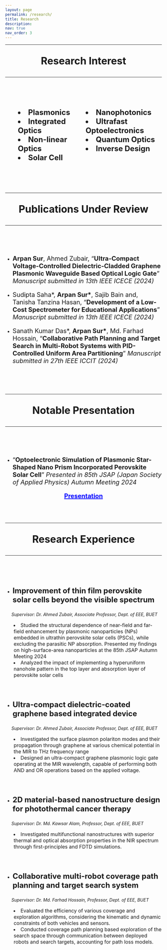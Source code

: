 ```yaml
---
layout: page
permalink: /research/
title: Research
description: 
nav: true
nav_order: 3
---
```


---

<p style="text-align: center; font-size: 32px;">
    <strong>Research Interest</strong>
</p>

---

<div style="height: 60px;"></div> 


<div style="display: flex; justify-content: space-around;">

  <div style="text-align: center; font-size: 24px;">
    <ul style="list-style-position: inside; text-align: left;">
      <li><strong>Plasmonics</strong></li>
      <li><strong>Integrated Optics</strong></li>
      <li><strong>Non-linear Optics</strong></li>
      <li><strong>Solar Cell</strong></li>
    </ul>
  </div>

  <div style="text-align: center; font-size: 24px;">
    <ul style="list-style-position: inside; text-align: left;">
      <li><strong>Nanophotonics</strong></li>
      <li><strong>Ultrafast Optoelectronics</strong></li>
      <li><strong>Quantum Optics</strong></li>
      <li><strong>Inverse Design</strong></li>
    </ul>
  </div>

</div>

<div style="height: 60px;"></div> 

---

<p style="text-align: center; font-size: 32px;">
    <strong>Publications Under Review</strong>
</p>

---

<div style="height: 60px;"></div> 

- <p style="font-size: 20px;"> <strong>Arpan Sur</strong>, Ahmed Zubair, “<strong>Ultra-Compact Voltage-Controlled Dielectric-Cladded Graphene Plasmonic Waveguide Based Optical Logic Gate</strong>” <i> Manuscript submitted in 13th IEEE ICECE (2024) </i> </p>


- <p style="font-size: 20px;">Sudipta Saha*, <strong>Arpan Sur*</strong>, Sajib Bain and, Tanisha Tanzina Hasan, “<strong>Development of a Low-Cost Spectrometer for Educational Applications</strong>” <i> Manuscript submitted in 13th IEEE ICECE (2024) </i> </p>


- <p style="font-size: 20px;"> Sanath Kumar Das*, <strong>Arpan Sur*</strong>, Md. Farhad Hossain, “<strong>Collaborative Path Planning and Target Search in Multi-Robot Systems with PID-Controlled Uniform Area Partitioning</strong>” <i> Manuscript submitted in 27th IEEE ICCIT (2024) </i></p>


<div style="height: 60px;"></div> 

---

<p style="text-align: center; font-size: 32px;">
    <strong>Notable Presentation</strong>
</p>

---

<div style="height: 60px;"></div> 

- <p style="font-size: 20px;">“<strong>Optoelectronic Simulation of Plasmonic Star-Shaped Nano Prism Incorporated Perovskite Solar Cell</strong>” <i> Presented in 85th JSAP (Japan Society of Applied Physics) Autumn Meeting 2024 </i></p>

<div style="text-align: center; font-size: 20px;">
  <a href="https://docs.google.com/presentation/d/15cIItyCWa-KjU3bGkxi__p--92b0h0_V/edit?usp=sharing&ouid=104682773955332257682&rtpof=true&sd=true" style="color: blue;">
    <strong>Presentation</strong>
  </a>
</div>




<div style="height: 60px;"></div> 

---

<p style="text-align: center; font-size: 32px;">
    <strong>Research Experience</strong>
</p>

---

<div style="height: 60px;"></div> 

- <p style="text-align: left; font-size: 24px;"><strong>Improvement of thin film perovskite solar cells beyond the visible spectrum</strong></p>

<p style="padding-left: 20px;"><i>Supervisor: Dr. Ahmed Zubair, Associate Professor, Dept. of EEE, BUET</i></p>

<div style="text-align: center; font-size: 16px;">
    <ul style="list-style-position: inside; text-align: left;">
      <li>Studied the structural dependence of near-field and far-field enhancement by plasmonic nanoparticles (NPs) embedded in ultrathin perovskite solar cells (PSCs), while excluding the parasitic NP absorption. Presented my findings on high-surface-area nanoparticles at the 85th JSAP Autumn Meeting 2024</li>
      <li>Analyzed the impact of implementing a hyperuniform nanohole pattern in the top layer and absorption layer of perovskite solar cells</li>
    </ul>
</div>

<div style="height: 30px;">
</div> 





- <p style="text-align: left; font-size: 24px;"><strong>Ultra-compact dielectric-coated graphene based integrated device</strong></p>

<p style="padding-left: 20px;"><i>Supervisor: Dr. Ahmed Zubair, Associate Professor, Dept. of EEE, BUET</i></p>

<div style="text-align: center; font-size: 16px;">
    <ul style="list-style-position: inside; text-align: left;">
      <li>Investigated the surface plasmon polariton modes and their propagation through graphene at various chemical potential in the MIR to THz frequency range</li>
      <li>Designed an ultra-compact graphene plasmonic logic gate operating at the MIR wavelength, capable of performing both AND and OR operations based on the applied voltage.</li>
    </ul>
</div>

<div style="height: 30px;">
</div> 




- <p style="text-align: left; font-size: 24px;"><strong>2D material-based nanostructure design for photothermal cancer therapy</strong></p>

<p style="padding-left: 20px;"><i>Supervisor: Dr. Md. Kawsar Alam, Professor, Dept. of EEE, BUET</i></p>

<div style="text-align: center; font-size: 16px;">
    <ul style="list-style-position: inside; text-align: left;">
      <li>Investigated multifunctional nanostructures with superior thermal and optical absorption properties in the NIR spectrum through first-principles and FDTD simulations.</li>
    </ul>
</div>

<div style="height: 30px;">
</div> 



- <p style="text-align: left; font-size: 24px;"><strong>Collaborative multi-robot coverage path planning and target search system</strong></p>

<p style="padding-left: 20px;"><i>Supervisor:  Dr. Md. Farhad Hossain, Professor, Dept. of EEE, BUET</i></p>

<div style="text-align: center; font-size: 16px;">
    <ul style="list-style-position: inside; text-align: left;">
      <li>Evaluated the efficiency of various coverage and exploration algorithms, considering the kinematic and dynamic constraints of both vehicles and sensors.</li>
      <li>Conducted coverage path planning based exploration of the search space through communication between deployed robots and search targets, accounting for path loss models.</li>
    </ul>
</div>

<div style="height: 30px;">
</div> 

<!-- [JSAP]: https://docs.google.com/presentation/d/15cIItyCWa-KjU3bGkxi__p--92b0h0_V/edit?usp=sharing&ouid=104682773955332257682&rtpof=true&sd=true -->